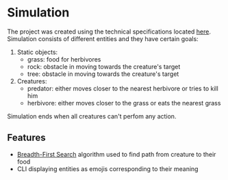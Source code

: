 # Simulation
The project was created using the technical specifications located [here](https://zhukovsd.github.io/java-backend-learning-course/projects/simulation/).
Simulation consists of different entities and they have certain goals:
1. Static objects:
     - grass: food for herbivores
     - rock: obstacle in moving towards the creature's target
     - tree: obstacle in moving towards the creature's target
2. Creatures:
    - predator: either moves closer to the nearest herbivore or tries to kill him 
    - herbivore: either moves closer to the grass or eats the nearest grass

Simulation ends when all creatures can't perfom any action.
## Features
 - [Breadth-First Search](https://en.wikipedia.org/wiki/Breadth-first_search) algorithm used to find path from creature to their food
 - CLI displaying entities as emojis corresponding to their meaning
